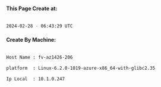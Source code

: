 
   
#### This Page Create at:

```bash

2024-02-28 - 06:43:29 UTC

```

#### Create By Machine:

```bash

Host Name : fv-az1426-206

platform  : Linux-6.2.0-1019-azure-x86_64-with-glibc2.35

Ip Local  : 10.1.0.247

```


